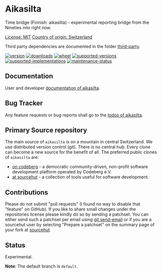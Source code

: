 # Aikasilta

Time bridge (Finnish: aikasilta) - experimental reporting bridge from the Nineties into right now.

[License: MIT](https://github.com/sthagen/aikasilta/blob/default/LICENSE)
[Country of origin: Switzerland](https://git.sr.ht/~sthagen/aikasilta/tree/default/item/COUNTRY-OF-ORIGIN) 

Third party dependencies are documented in the folder [third-party](docs/third-party/README.md).

[![version](https://img.shields.io/pypi/v/aikasilta.svg?style=flat)](https://pypi.python.org/pypi/aikasilta/)
[![downloads](https://static.pepy.tech/badge/aikasilta/month)](https://pepy.tech/project/aikasilta)
[![wheel](https://img.shields.io/pypi/wheel/aikasilta.svg?style=flat)](https://pypi.python.org/pypi/aikasilta/)
[![supported-versions](https://img.shields.io/pypi/pyversions/aikasilta.svg?style=flat)](https://pypi.python.org/pypi/aikasilta/)
[![supported-implementations](https://img.shields.io/pypi/implementation/aikasilta.svg?style=flat)](https://pypi.python.org/pypi/aikasilta/)
[![maintenance-status](https://img.shields.io/github/commit-activity/y/sthagen/aikasilta.svg?style=flat)](https://git.sr.ht/~sthagen/aikasilta/log)

## Documentation

User and developer [documentation of aikasilta](https://codes.dilettant.life/docs/aikasilta).

## Bug Tracker

Any feature requests or bug reports shall go to the [todos of aikasilta](https://todo.sr.ht/~sthagen/aikasilta).

## Primary Source repository

The main source of `aikasilta` is on a mountain in central Switzerland.
We use distributed version control (git).
There is no central hub.
Every clone can become a new source for the benefit of all.
The preferred public clones of `aikasilta` are:

* [on codeberg](https://codeberg.org/sthagen/aikasilta) - a democratic community-driven, non-profit software development platform operated by Codeberg e.V.
* [at sourcehut](https://git.sr.ht/~sthagen/aikasilta) - a collection of tools useful for software development.

## Contributions

Please do not submit "pull requests" (I found no way to disable that "feature" on GitHub).
If you like to share small changes under the repositories license please kindly do so by sending a patchset.
You can either send such a patchset per email using [git send-email](https://git-send-email.io) or 
if you are a sourcehut user by selecting "Prepare a patchset" on the summary page of your fork at [sourcehut](https://git.sr.ht/).

## Status

Experimental.

**Note**: The default branch is `default`.
